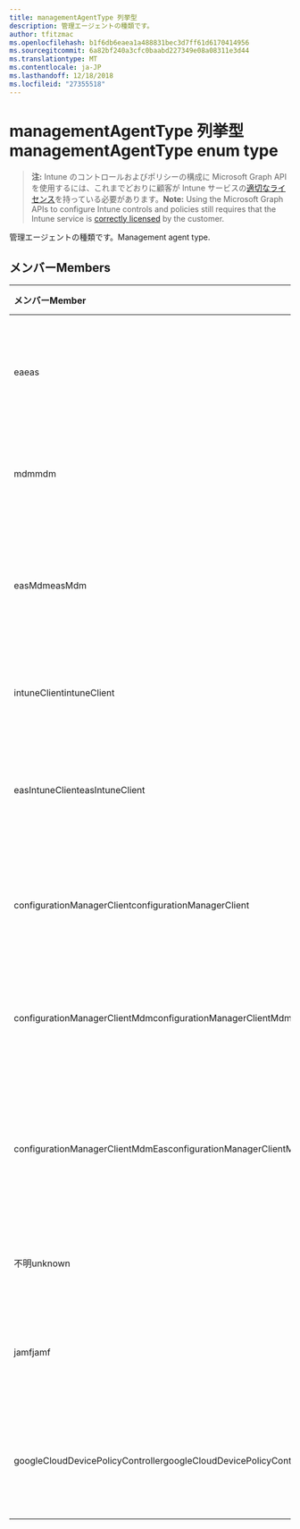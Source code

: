 ```yaml
---
title: managementAgentType 列挙型
description: 管理エージェントの種類です。
author: tfitzmac
ms.openlocfilehash: b1f6db6eaea1a488831bec3d7ff61d6170414956
ms.sourcegitcommit: 6a82bf240a3cfc0baabd227349e08a08311e3d44
ms.translationtype: MT
ms.contentlocale: ja-JP
ms.lasthandoff: 12/18/2018
ms.locfileid: "27355518"
---
```

# <a name="managementagenttype-enum-type"></a><span data-ttu-id="84737-103">managementAgentType 列挙型</span><span class="sxs-lookup"><span data-stu-id="84737-103">managementAgentType enum type</span></span>

> <span data-ttu-id="84737-104">**注:** Intune のコントロールおよびポリシーの構成に Microsoft Graph API を使用するには、これまでどおりに顧客が Intune サービスの[適切なライセンス](https://go.microsoft.com/fwlink/?linkid=839381)を持っている必要があります。</span><span class="sxs-lookup"><span data-stu-id="84737-104">**Note:** Using the Microsoft Graph APIs to configure Intune controls and policies still requires that the Intune service is [correctly licensed](https://go.microsoft.com/fwlink/?linkid=839381) by the customer.</span></span>

<span data-ttu-id="84737-105">管理エージェントの種類です。</span><span class="sxs-lookup"><span data-stu-id="84737-105">Management agent type.</span></span>
## <a name="members"></a><span data-ttu-id="84737-106">メンバー</span><span class="sxs-lookup"><span data-stu-id="84737-106">Members</span></span>
|<span data-ttu-id="84737-107">メンバー</span><span class="sxs-lookup"><span data-stu-id="84737-107">Member</span></span>|<span data-ttu-id="84737-108">値</span><span class="sxs-lookup"><span data-stu-id="84737-108">Value</span></span>|<span data-ttu-id="84737-109">説明</span><span class="sxs-lookup"><span data-stu-id="84737-109">Description</span></span>|
|:---|:---|:---|
|<span data-ttu-id="84737-110">ea</span><span class="sxs-lookup"><span data-stu-id="84737-110">eas</span></span>|<span data-ttu-id="84737-111">1</span><span class="sxs-lookup"><span data-stu-id="84737-111">1</span></span>|<span data-ttu-id="84737-112">デバイスは、Exchange サーバーによって管理されます。</span><span class="sxs-lookup"><span data-stu-id="84737-112">The device is managed by Exchange server.</span></span>|
|<span data-ttu-id="84737-113">mdm</span><span class="sxs-lookup"><span data-stu-id="84737-113">mdm</span></span>|<span data-ttu-id="84737-114">2</span><span class="sxs-lookup"><span data-stu-id="84737-114">2</span></span>|<span data-ttu-id="84737-115">Intune MDM. で、デバイスを管理します。</span><span class="sxs-lookup"><span data-stu-id="84737-115">The device is managed by Intune MDM.</span></span>|
|<span data-ttu-id="84737-116">easMdm</span><span class="sxs-lookup"><span data-stu-id="84737-116">easMdm</span></span>|<span data-ttu-id="84737-117">3</span><span class="sxs-lookup"><span data-stu-id="84737-117">3</span></span>|<span data-ttu-id="84737-118">Intune MDM. と Exchange サーバーの両方がデバイス管理します。</span><span class="sxs-lookup"><span data-stu-id="84737-118">The device is managed by both Exchange server and Intune MDM.</span></span>|
|<span data-ttu-id="84737-119">intuneClient</span><span class="sxs-lookup"><span data-stu-id="84737-119">intuneClient</span></span>|<span data-ttu-id="84737-120">4</span><span class="sxs-lookup"><span data-stu-id="84737-120">4</span></span>|<span data-ttu-id="84737-121">Intune クライアントが管理されています。</span><span class="sxs-lookup"><span data-stu-id="84737-121">Intune client managed.</span></span>|
|<span data-ttu-id="84737-122">easIntuneClient</span><span class="sxs-lookup"><span data-stu-id="84737-122">easIntuneClient</span></span>|<span data-ttu-id="84737-123">5</span><span class="sxs-lookup"><span data-stu-id="84737-123">5</span></span>|<span data-ttu-id="84737-124">デバイスは、EA と Intune クライアント デュアル管理です。</span><span class="sxs-lookup"><span data-stu-id="84737-124">The device is EAS and Intune client dual managed.</span></span>|
|<span data-ttu-id="84737-125">configurationManagerClient</span><span class="sxs-lookup"><span data-stu-id="84737-125">configurationManagerClient</span></span>|<span data-ttu-id="84737-126">8</span><span class="sxs-lookup"><span data-stu-id="84737-126">8</span></span>|<span data-ttu-id="84737-127">デバイスは、構成マネージャーによって管理されます。</span><span class="sxs-lookup"><span data-stu-id="84737-127">The device is managed by Configuration Manager.</span></span>|
|<span data-ttu-id="84737-128">configurationManagerClientMdm</span><span class="sxs-lookup"><span data-stu-id="84737-128">configurationManagerClientMdm</span></span>|<span data-ttu-id="84737-129">10</span><span class="sxs-lookup"><span data-stu-id="84737-129">10</span></span>|<span data-ttu-id="84737-130">デバイスの管理は、構成マネージャーと MDM.</span><span class="sxs-lookup"><span data-stu-id="84737-130">The device is managed by Configuration Manager and MDM.</span></span>|
|<span data-ttu-id="84737-131">configurationManagerClientMdmEas</span><span class="sxs-lookup"><span data-stu-id="84737-131">configurationManagerClientMdmEas</span></span>|<span data-ttu-id="84737-132">11</span><span class="sxs-lookup"><span data-stu-id="84737-132">11</span></span>|<span data-ttu-id="84737-133">デバイスは、MDM および Ea は、構成マネージャーによって管理されます。</span><span class="sxs-lookup"><span data-stu-id="84737-133">The device is managed by Configuration Manager, MDM and Eas.</span></span>|
|<span data-ttu-id="84737-134">不明</span><span class="sxs-lookup"><span data-stu-id="84737-134">unknown</span></span>|<span data-ttu-id="84737-135">16</span><span class="sxs-lookup"><span data-stu-id="84737-135">16</span></span>|<span data-ttu-id="84737-136">不明な管理エージェントの種類です。</span><span class="sxs-lookup"><span data-stu-id="84737-136">Unknown management agent type.</span></span>|
|<span data-ttu-id="84737-137">jamf</span><span class="sxs-lookup"><span data-stu-id="84737-137">jamf</span></span>|<span data-ttu-id="84737-138">32</span><span class="sxs-lookup"><span data-stu-id="84737-138">32</span></span>|<span data-ttu-id="84737-139">デバイス属性は、Jamf からフェッチされます。</span><span class="sxs-lookup"><span data-stu-id="84737-139">The device attributes are fetched from Jamf.</span></span>|
|<span data-ttu-id="84737-140">googleCloudDevicePolicyController</span><span class="sxs-lookup"><span data-stu-id="84737-140">googleCloudDevicePolicyController</span></span>|<span data-ttu-id="84737-141">64</span><span class="sxs-lookup"><span data-stu-id="84737-141">64</span></span>|<span data-ttu-id="84737-142">デバイスは、Google の CloudDPC によって管理されます。</span><span class="sxs-lookup"><span data-stu-id="84737-142">The device is managed by Google's CloudDPC.</span></span>|



